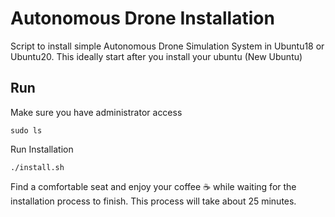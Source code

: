 # Autonomous Drone Installation

Script to install simple Autonomous Drone Simulation System in Ubuntu18 or Ubuntu20. This ideally start after you install your ubuntu (New Ubuntu)

## Run
Make sure you have administrator access
```
sudo ls
```
Run Installation
```
./install.sh
```
Find a comfortable seat and enjoy your coffee :coffee: while waiting for the installation process to finish. This process will take about 25 minutes.
